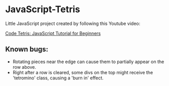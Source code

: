 # JavaScript-Tetris
Little JavaScript project created by following this Youtube video:

[Code Tetris: JavaScript Tutorial for Beginners](https://www.youtube.com/watch?v=rAUn1Lom6dw)

## Known bugs:

- Rotating pieces near the edge can cause them to partially appear on the row above.
- Right after a row is cleared, some divs on the top might receive the 'tetromino' class, causing a 'burn in' effect.